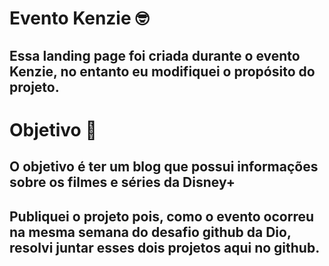 # Evento Kenzie 🤓
## Essa landing page foi criada durante o evento Kenzie, no entanto eu modifiquei o propósito do projeto.

# Objetivo 🎯
## O objetivo é ter um blog que possui informações sobre os filmes e séries da Disney+

## Publiquei o projeto pois, como o evento ocorreu na mesma semana do desafio github da Dio, resolvi juntar esses dois projetos aqui no github.
